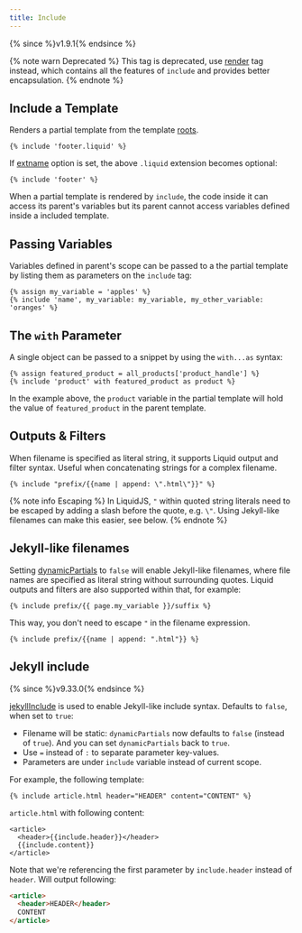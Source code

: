 ```yaml
---
title: Include
---
```


{% since %}v1.9.1{% endsince %}

{% note warn Deprecated %}
This tag is deprecated, use <a href="./render.html">render</a> tag instead, which contains all the features of `include` and provides better encapsulation.
{% endnote %}

## Include a Template

Renders a partial template from the template [roots][root].

```liquid
{% include 'footer.liquid' %}
```

If [extname][extname] option is set, the above `.liquid` extension becomes optional:

```liquid
{% include 'footer' %}
```

When a partial template is rendered by `include`, the code inside it can access its parent's variables but its parent cannot access variables defined inside a included template.

## Passing Variables

Variables defined in parent's scope can be passed to a the partial template by listing them as parameters on the `include` tag:

```liquid
{% assign my_variable = 'apples' %}
{% include 'name', my_variable: my_variable, my_other_variable: 'oranges' %}
```

## The `with` Parameter

A single object can be passed to a snippet by using the `with...as` syntax:

```liquid
{% assign featured_product = all_products['product_handle'] %}
{% include 'product' with featured_product as product %}
```

In the example above, the `product` variable in the partial template will hold the value of `featured_product` in the parent template.

## Outputs & Filters

When filename is specified as literal string, it supports Liquid output and filter syntax. Useful when concatenating strings for a complex filename.

```liquid
{% include "prefix/{{name | append: \".html\"}}" %}
```

{% note info Escaping %}
In LiquidJS, `"` within quoted string literals need to be escaped by adding a slash before the quote, e.g. `\"`. Using Jekyll-like filenames can make this easier, see below.
{% endnote %}

## Jekyll-like filenames

Setting [dynamicPartials][dynamicPartials] to `false` will enable Jekyll-like filenames, where file names are specified as literal string without surrounding quotes. Liquid outputs and filters are also supported within that, for example:

```liquid
{% include prefix/{{ page.my_variable }}/suffix %}
```

This way, you don't need to escape `"` in the filename expression.

```liquid
{% include prefix/{{name | append: ".html"}} %}
```

## Jekyll include

{% since %}v9.33.0{% endsince %}

[jekyllInclude][jekyllInclude] is used to enable Jekyll-like include syntax. Defaults to `false`, when set to `true`:

- Filename will be static: `dynamicPartials` now defaults to `false` (instead of `true`). And you can set `dynamicPartials` back to `true`.
- Use `=` instead of `:` to separate parameter key-values.
- Parameters are under `include` variable instead of current scope.

For example, the following template:

```liquid
{% include article.html header="HEADER" content="CONTENT" %}
```

`article.html` with following content:

```liquid
<article>
  <header>{{include.header}}</header>
  {{include.content}}
</article>
```

Note that we're referencing the first parameter by `include.header` instead of `header`. Will output following:

```html
<article>
  <header>HEADER</header>
  CONTENT
</article>
```

[extname]: ../api/interfaces/liquid_options_.liquidoptions.html#Optional-extname
[root]: ../api/interfaces/liquid_options_.liquidoptions.html#Optional-root
[dynamicPartials]: ../api/interfaces/liquid_options_.liquidoptions.html#Optional-dynamicPartials
[jekyllInclude]: ../api/interfaces/liquid_options_.liquidoptions.html#Optional-jekyllInclude

